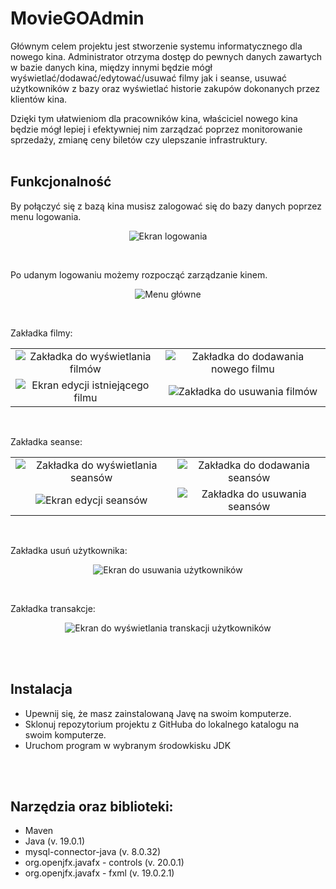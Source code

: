 # MovieGOAdmin
Głównym celem projektu jest stworzenie systemu informatycznego dla nowego kina. Administrator otrzyma dostęp do pewnych danych zawartych w bazie danych kina, między innymi będzie mógł wyświetlać/dodawać/edytować/usuwać filmy jak i seanse, usuwać użytkowników z bazy oraz wyświetlać historie zakupów dokonanych przez klientów kina. 

Dzięki tym ułatwieniom dla pracowników kina, właściciel nowego kina będzie mógł lepiej i efektywniej nim zarządzać poprzez monitorowanie sprzedaży, zmianę ceny biletów czy ulepszanie infrastruktury.
<br>
<br>



## Funkcjonalność

By połączyć się z bazą kina musisz zalogować się do bazy danych poprzez menu logowania.<br>
<p align="center">
  <img src="https://media.discordapp.net/attachments/306034382588870657/1116748021749796874/log.PNG?width=798&height=559" alt="Ekran logowania" />
</p>
<br>


Po udanym logowaniu możemy rozpocząć zarządzanie kinem.<br>
<p align="center">
  <img src="https://media.discordapp.net/attachments/306034382588870657/1116746793401716767/1.PNG?width=798&height=559" alt="Menu główne" />
</p>
<br>


Zakładka filmy:
<table>
  <tr>
    <td align="center"><img src="https://media.discordapp.net/attachments/306034382588870657/1117055240345231481/1.1.PNG?width=705&height=494" alt="Zakładka do wyświetlania filmów"/></td>
    <td align="center"><img src="https://media.discordapp.net/attachments/306034382588870657/1117055240638828606/1.2.PNG?width=705&height=494" alt="Zakładka do dodawania nowego filmu"/></td>
  </tr>
  <tr>
    <td align="center"><img src="https://media.discordapp.net/attachments/306034382588870657/1117055240945021018/1.3.PNG?width=705&height=494" alt="Ekran edycji istniejącego filmu" /></td>
    <td align="center"><img src="https://media.discordapp.net/attachments/306034382588870657/1117055241171509288/1.4.PNG?width=705&height=494" alt="Zakładka do usuwania filmów" /></td>
  </tr>
</table>
<br>


Zakładka seanse:<br>
<table>
  <tr>
    <td align="center"><img src="https://media.discordapp.net/attachments/306034382588870657/1116746792885825667/4.PNG?width=798&height=559" alt="Zakładka do wyświetlania seansów" /></td>
    <td align="center"><img src="https://media.discordapp.net/attachments/306034382588870657/1116746793166848000/5.png?width=799&height=559" alt="Zakładka do dodawania seansów" /></td>
  </tr>
  <tr>
    <td align="center"><img src="https://media.discordapp.net/attachments/1078655641259888680/1117048352706666497/8.PNG?width=705&height=494" alt="Ekran edycji seansów" /></td>
    <td align="center"><img src="https://media.discordapp.net/attachments/1078655641259888680/1117048353000263730/9.PNG?width=705&height=494" alt="Zakładka do usuwania seansów" /></td>
  </tr>
</table>
<br>


Zakładka usuń użytkownika:<br>
<p align="center">
  <img src="https://media.discordapp.net/attachments/1078655641259888680/1117048353298067496/10.PNG?width=705&height=494" alt="Ekran do usuwania użytkowników" />
</p>
<br>



Zakładka transakcje:<br>
<p align="center">
  <img src="https://media.discordapp.net/attachments/1078655641259888680/1117048351213498469/11.PNG?width=705&height=494" alt="Ekran do wyświetlania transkacji użytkowników" />
</p>
<br>
<br>



## Instalacja
- Upewnij się, że masz zainstalowaną Javę na swoim komputerze.
- Sklonuj repozytorium projektu z GitHuba do lokalnego katalogu na swoim komputerze.
- Uruchom program w wybranym środowkisku JDK
<br>
<br>



## Narzędzia oraz biblioteki:
* Maven
* Java (v. 19.0.1)
* mysql-connector-java (v. 8.0.32)
* org.openjfx.javafx - controls (v. 20.0.1)
* org.openjfx.javafx - fxml (v. 19.0.2.1)
